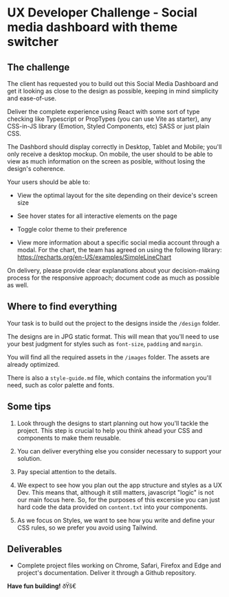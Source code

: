 # UX Developer Challenge - Social media dashboard with theme switcher

## The challenge

The client has requested you to build out this Social Media Dashboard and get it looking as close to the design as possible, keeping in mind simplicity and ease-of-use.

Deliver the complete experience using React with some sort of type checking like Typescript or PropTypes (you can use Vite as starter), any CSS-in-JS library (Emotion, Styled Components, etc) SASS or just plain CSS.

The Dashbord should display correctly in Desktop, Tablet and Mobile; you'll only receive a desktop mockup. On mobile, the user should to be able to view as much information on the screen as posible, without losing the design's coherence.

Your users should be able to:

- View the optimal layout for the site depending on their device's screen size

- See hover states for all interactive elements on the page

- Toggle color theme to their preference

- View more information about a specific social media account through a modal. For the chart, the team has agreed on using the following library: https://recharts.org/en-US/examples/SimpleLineChart

On delivery, please provide clear explanations about your decision-making process for the responsive approach; document code as much as possible as well.

## Where to find everything

Your task is to build out the project to the designs inside the `/design` folder.

The designs are in JPG static format. This will mean that you'll need to use your best judgment for styles such as `font-size`, `padding` and `margin`.

You will find all the required assets in the `/images` folder. The assets are already optimized.

There is also a `style-guide.md` file, which contains the information you'll need, such as color palette and fonts.

## Some tips

1. Look through the designs to start planning out how you'll tackle the project. This step is crucial to help you think ahead your CSS and components to make them reusable.

2. You can deliver everything else you consider necessary to support your solution.

3. Pay special attention to the details.

4. We expect to see how you plan out the app structure and styles as a UX Dev. This means that, although it still matters, javascript "logic" is not our main focus here. So, for the purposes of this excersise you can just hard code the data provided on `content.txt` into your components.
5. As we focus on Styles, we want to see how you write and define your CSS rules, so we prefer you avoid using Tailwind.

## Deliverables

- Complete project files working on Chrome, Safari, Firefox and Edge and project's documentation. Deliver it through a Github repository.

**Have fun building!** ðŸš€
